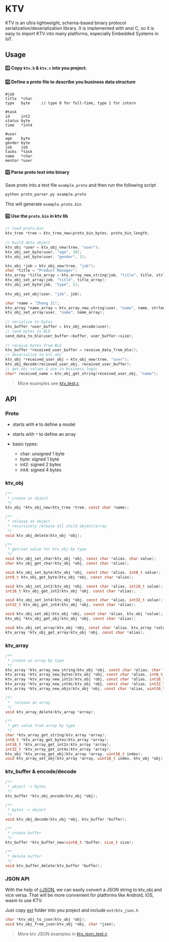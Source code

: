 # KTV

KTV is an ultra lightweight, schema-based binary protocol serialization/deserialization library. It is implemented with ansi C, so it is easy to import KTV into many platforms, especially Embedded Systems in IoT.

## Usage

#### 1️⃣ Copy `ktv.h` & `ktv.c` into you project.

#### 2️⃣ Define a proto file to describe you business data structure

```
#job
title  *char    
type   byte     // type 0 for full-time, type 1 for intern

#task
id     int2 
status byte
time   *int4

#user
age    byte
gender byte
job    job
tasks  *task
name   *char
mentor *user
```

#### 3️⃣ Parse proto text into binary

Save proto into a text file `example.proto` and then run the following script

```bash
python proto_parser.py example.proto
```

This will generate `example.proto.bin`

#### 4️⃣ Use the `proto.bin` in ktv lib

```c
// load proto.bin
ktv_tree *tree = ktv_tree_new(proto_bin_bytes, proto_bin_length;
                              
// build data object
ktv_obj *user = ktv_obj_new(tree, "user");
ktv_obj_set_byte(user, "age", 30);
ktv_obj_set_byte(user, "gender", 1);

ktv_obj *job = ktv_obj_new(tree, "job");
char *title = "Product Manager";
ktv_array *title_array = ktv_array_new_string(job, "title", title, strlen(title));
ktv_obj_set_array(job, "title", title_array);
ktv_obj_set_byte(job, "type", 2);
                              
ktv_obj_set_obj(user, "job", job);

char *name = "Zhang Ji";
ktv_array *name_array = ktv_array_new_string(user, "name", name, strlen(name));
ktv_obj_set_array(user, "name", name_array);
                              
// serialize to bytes
ktv_buffer *user_buffer = ktv_obj_encode(user);
// send bytes to BLE
send_data_to_ble(user_buffer->buffer, user_buffer->size);
                              
// receive bytes from BLE
ktv_buffer *received_user_buffer = receive_data_from_ble();
// deserialize to ktv_obj
ktv_obj *received_user_obj = ktv_obj_new(tree, "user");
ktv_obj_decode(recieved_user_obj, received_user_buffer);
// get obj values & use in business logic
char* received_name = ktv_obj_get_string(received_user_obj, "name");
```

>  More examples see [ktv_test.c](https://github.com/BownX/ktv/blob/master/ktv_test.c)

## API

### Proto

- starts with `#` to define a model 
- starts with `*` to define an array

- basic types:
  - char: unsigned 1 byte
  - byte: signed 1 byte
  - int2: signed 2 bytes
  - int4: signed 4 bytes

### ktv_obj

```c
/**
 * create an object
 */
ktv_obj *ktv_obj_new(ktv_tree *tree, const char *name);

/**
 * release an object
 * recursively release all child object/array
 */
void ktv_obj_delete(ktv_obj *obj);

/**
 * get/set value for ktv_obj by type
 */
void ktv_obj_set_char(ktv_obj *obj, const char *alias, char value);
char ktv_obj_get_char(ktv_obj *obj, const char *alias);

void ktv_obj_set_byte(ktv_obj *obj, const char *alias, int8_t value);
int8_t ktv_obj_get_byte(ktv_obj *obj, const char *alias);

void ktv_obj_set_int2(ktv_obj *obj, const char *alias, int16_t value);
int16_t ktv_obj_get_int2(ktv_obj *obj, const char *alias);

void ktv_obj_set_int4(ktv_obj *obj, const char *alias, int32_t value);
int32_t ktv_obj_get_int4(ktv_obj *obj, const char *alias);

void ktv_obj_set_obj(ktv_obj *obj, const char *alias, ktv_obj *value);
ktv_obj *ktv_obj_get_obj(ktv_obj *obj, const char *alias);

void ktv_obj_set_array(ktv_obj *obj, const char *alias, ktv_array *value);
ktv_array *ktv_obj_get_array(ktv_obj *obj, const char *alias);
```

### ktv_array

```c
/**
 * create an array by type
 */
ktv_array *ktv_array_new_string(ktv_obj *obj, const char *alias, char *values, uint16_t count);
ktv_array *ktv_array_new_bytes(ktv_obj *obj, const char *alias, int8_t *values, uint16_t count);
ktv_array *ktv_array_new_int2s(ktv_obj *obj, const char *alias, int16_t *values, uint16_t count);
ktv_array *ktv_array_new_int4s(ktv_obj *obj, const char *alias, int32_t *valeus, uint16_t count);
ktv_array *ktv_array_new_objs(ktv_obj *obj, const char *alias, uint16_t capacity);

/**
 *  release an array
 */
void ktv_array_delete(ktv_array *array);

/**
 * get value from array by type
 */
char *ktv_array_get_string(ktv_array *array);
int8_t *ktv_array_get_bytes(ktv_array *array);
int16_t *ktv_array_get_int2s(ktv_array *array);
int32_t *ktv_array_get_int4s(ktv_array *array);
ktv_obj *ktv_array_get_obj(ktv_array *array, uint16_t index);
void ktv_array_set_obj(ktv_array *array, uint16_t index, ktv_obj *obj);
```

### ktv_buffer & encode/decode

```c
/**
 * object -> bytes
 */
ktv_buffer *ktv_obj_encode(ktv_obj *obj);

/**
 * bytes -> object
 */
void ktv_obj_decode(ktv_obj *obj, ktv_buffer *buffer);

/**
 * create buffer
 */
ktv_buffer *ktv_buffer_new(uint8_t *buffer, size_t size);

/**
 * delete buffer
 */
void ktv_buffer_delete(ktv_buffer *buffer);
```

### JSON API

With the help of [cJSON](https://github.com/DaveGamble/cJSON), we can easily convert a JSON string to ktv_obj and vice versa. That will be more convenient for platforms like Android, iOS, wasm to use KTV.

Just copy [ext](https://github.com/BownX/ktv/tree/master/ext) folder into you project and include `ext/ktv_json.h`

```c
char *ktv_obj_to_json(ktv_obj *obj);
void ktv_obj_from_json(ktv_obj *obj, char *json);
```

> More ktv JSON examples  in [ktv_json_test.c](https://github.com/BownX/ktv/blob/master/ktv_json_test.c)
